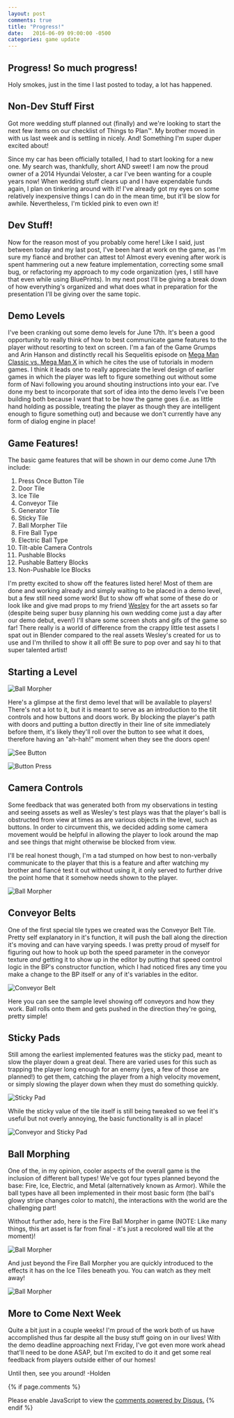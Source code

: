 ```yaml
---
layout: post
comments: true
title: "Progress!"
date:   2016-06-09 09:00:00 -0500
categories: game update
---
```

Progress! So much progress!
---------------------------
Holy smokes, just in the time I last posted to today, a lot has happened.
 
Non-Dev Stuff First
-------------------
Got more wedding stuff planned out (finally) and we're looking to start the next few items on our checklist of Things
to Plan™. My brother moved in with us last week and is settling in nicely. And! Something I'm super duper excited about!

Since my car has been officially totalled, I had to start looking for a new one. My search was, thankfully, short AND sweet!
I am now the proud owner of a 2014 Hyundai Veloster, a car I've been wanting for a couple years now! When wedding stuff 
clears up and I have expendable funds again, I plan on tinkering around with it! I've already got my eyes on some relatively
inexpensive things I can do in the mean time, but it'll be slow for awhile. Nevertheless, I'm tickled pink to even own it!

Dev Stuff!
----------
Now for the reason most of you probably come here! Like I said, just between today and my last post, I've been hard at work
on the game, as I'm sure my fiancé and brother can attest to! Almost every evening after work is spent hammering out a
new feature implementation, correcting some small bug, or refactoring my approach to my code organization (yes, I still
have that even while using BluePrints). In my next post I'll be giving a break down of how everything's organized and
what does what in preparation for the presentation I'll be giving over the same topic.

Demo Levels
-----------
I've been cranking out some demo levels for June 17th. It's been a good opportunity to really think of how to best communicate
game features to the player without resorting to text on screen. I'm a fan of the Game Grumps and Arin Hanson and distinctly 
recall his Sequelitis episode on [Mega Man Classic vs. Mega Man X](https://www.youtube.com/watch?v=8FpigqfcvlM) in which 
he cites the use of tutorials in modern games. I think it leads one to really appreciate the level design of earlier games
in which the player was left to figure something out without some form of Navi following you around shouting instructions
into your ear. I've done my best to incorporate that sort of idea into the demo levels I've been building both because
I want that to be how the game goes (i.e. as little hand holding as possible, treating the player as though they are
intelligent enough to figure something out) and because we don't currently have any form of dialog engine in place!

Game Features!
--------------
The basic game features that will be shown in our demo come June 17th include:

1. Press Once Button Tile
2. Door Tile
3. Ice Tile
4. Conveyor Tile
5. Generator Tile
6. Sticky Tile
7. Ball Morpher Tile
8. Fire Ball Type
9. Electric Ball Type
10. Tilt-able Camera Controls
11. Pushable Blocks
12. Pushable Battery Blocks
13. Non-Pushable Ice Blocks

I'm pretty excited to show off the features listed here! Most of them are done and working already and simply waiting
to be placed in a demo level, but a few still need some work! But to show off what some of these do or look like and 
give mad props to my friend [Wesley](http://wesleypaquettedesigns.com/) for the art assets so far (despite being super
busy planning his own wedding come just a day after our demo debut, even!) I'll share some screen shots and gifs of
the game so far! There really is a world of difference from the crappy little test assets I spat out in Blender compared
to the real assets Wesley's created for us to use and I'm thrilled to show it all off! Be sure to pop over and say hi to
that super talented artist!

Starting a Level
----------------

![Ball Morpher](../../../../../../images/2016_06_09/gameStart.jpg)

Here's a glimpse at the first demo level that will be available to players! There's not a lot to it, but it is meant to
serve as an introduction to the tilt controls and how buttons and doors work. By blocking the player's path with doors
and putting a button directly in their line of site immediately before them, it's likely they'll roll over the button
to see what it does, therefore having an "ah-hah!" moment when they see the doors open!

![See Button](../../../../../../images/2016_06_09/seeButton.png)

![Button Press](../../../../../../images/2016_06_09/buttonPress.png)

Camera Controls
---------------
Some feedback that was generated both from my observations in testing and seeing assets as well as Wesley's test plays was
that the player's ball is obstructed from view at times as are various objects in the level, such as buttons. In order to
circumvent this, we decided adding some camera movement would be helpful in allowing the player to look around the map
and see things that might otherwise be blocked from view. 

I'll be real honest though, I'm a tad stumped on how best to non-verbally communicate to the player that this is a feature
and after watching my brother and fiancé test it out without using it, it only served to further drive the point home that
it somehow needs shown to the player.

![Ball Morpher](../../../../../../images/2016_06_09/cameraMovement.gif)

Conveyor Belts
--------------
One of the first special tile types we created was the Conveyor Belt Tile. Pretty self explanatory in it's function, it 
will push the ball along the direction it's moving and can have varying speeds. I was pretty proud of myself for figuring 
out how to hook up both the speed parameter in the conveyor texture *and* getting it to show up in the editor by putting 
that speed control logic in the BP's constructor function, which I had noticed fires any time you make a change to the BP
itself or any of it's variables in the editor. 

![Conveyor Belt](../../../../../../images/2016_06_09/conveyors.gif)

Here you can see the sample level showing off conveyors and how they work. Ball rolls onto them and gets pushed in the 
direction they're going, pretty simple!

Sticky Pads
-----------
Still among the earliest implemented features was the sticky pad, meant to slow the player down a great deal. There are
varied uses for this such as trapping the player long enough for an enemy (yes, a few of those are planned!) to get them,
catching the player from a high velocity movement, or simply slowing the player down when they must do something quickly.

![Sticky Pad](../../../../../../images/2016_06_09/stickyPad.gif)

While the sticky value of the tile itself is still being tweaked so we feel it's useful but not overly annoying, the basic
functionality is all in place!

![Conveyor and Sticky Pad](../../../../../../images/2016_06_09/conveyorAndSticky.gif)

Ball Morphing
-------------
One of the, in my opinion, cooler aspects of the overall game is the inclusion of different ball types! We've got four
types planned beyond the base: Fire, Ice, Electric, and Metal (alternatively known as Armor). While the ball types
have all been implemented in their most basic form (the ball's glowy stripe changes color to match), the interactions with
the world are the challenging part! 

Without further ado, here is the Fire Ball Morpher in game (NOTE: Like many things, this art asset is far from final - it's 
just a recolored wall tile at the moment)!

![Ball Morpher](../../../../../../images/2016_06_09/ballMorpher.png)

And just beyond the Fire Ball Morpher you are quickly introduced to the effects it has on the Ice Tiles beneath you. You
can watch as they melt away!

![Ball Morpher](../../../../../../images/2016_06_09/fireMeltingIce.png)

More to Come Next Week
----------------------
Quite a bit just in a couple weeks! I'm proud of the work both of us have accomplished thus far despite all the busy stuff
going on in our lives! With the demo deadline approaching next Friday, I've got even more work ahead that'll need to be done
ASAP, but I'm excited to do it and get some real feedback from players outside either of our homes!

Until then, see you around!
-Holden

{% if page.comments %}
<div id="disqus_thread"></div>
<script>
/**
* RECOMMENDED CONFIGURATION VARIABLES: EDIT AND UNCOMMENT THE SECTION BELOW TO INSERT DYNAMIC VALUES FROM YOUR PLATFORM OR CMS.
* LEARN WHY DEFINING THESE VARIABLES IS IMPORTANT: https://disqus.com/admin/universalcode/#configuration-variables
*/
/*
var disqus_config = function () {
this.page.url = PAGE_URL; // Replace PAGE_URL with your page's canonical URL variable
this.page.identifier = PAGE_IDENTIFIER; // Replace PAGE_IDENTIFIER with your page's unique identifier variable
};
*/
(function() { // DON'T EDIT BELOW THIS LINE
var d = document, s = d.createElement('script');

s.src = '//acrylicorner.disqus.com/embed.js';

s.setAttribute('data-timestamp', +new Date());
(d.head || d.body).appendChild(s);
})();
</script>
<noscript>Please enable JavaScript to view the <a href="https://disqus.com/?ref_noscript" rel="nofollow">comments powered by Disqus.</a></noscript>
{% endif %}